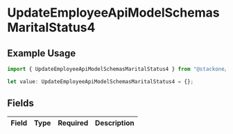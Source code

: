 # UpdateEmployeeApiModelSchemasMaritalStatus4

## Example Usage

```typescript
import { UpdateEmployeeApiModelSchemasMaritalStatus4 } from "@stackone/stackone-client-ts/sdk/models/shared";

let value: UpdateEmployeeApiModelSchemasMaritalStatus4 = {};
```

## Fields

| Field       | Type        | Required    | Description |
| ----------- | ----------- | ----------- | ----------- |
